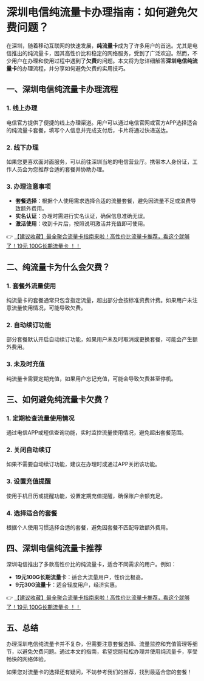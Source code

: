 # 深圳电信纯流量卡办理指南：如何避免欠费问题？

在深圳，随着移动互联网的快速发展，**纯流量卡**成为了许多用户的首选。尤其是电信推出的纯流量卡，因其高性价比和稳定的网络服务，受到了广泛欢迎。然而，不少用户在办理和使用过程中遇到了**欠费**的问题。本文将为您详细解答**深圳电信纯流量卡**的办理流程，并分享如何避免欠费的实用技巧。

## 一、深圳电信纯流量卡办理流程

### 1. 线上办理
电信官方提供了便捷的线上办理渠道。用户可以通过电信官网或官方APP选择适合的纯流量卡套餐，填写个人信息并完成支付后，卡片将通过快递送达。

### 2. 线下办理
如果您更喜欢面对面服务，可以前往深圳当地的电信营业厅。携带本人身份证，工作人员会为您推荐合适的套餐并协助办理。

### 3. 办理注意事项
- **套餐选择**：根据个人使用需求选择合适的流量套餐，避免因流量不足或浪费导致额外费用。
- **实名认证**：办理时需进行实名认证，确保信息准确无误。
- **激活使用**：收到卡片后，按照说明激活并充值即可使用。

👉 [【建议收藏】最全聚合流量卡指南来啦！高性价比流量卡推荐，看这个就够了！19元 100G长期流量卡 ！！](https://bit.ly/Liuliangka)

## 二、纯流量卡为什么会欠费？

### 1. 套餐外流量使用
纯流量卡的套餐通常只包含指定流量，超出部分会按标准资费计费。如果用户未注意流量使用情况，可能导致欠费。

### 2. 自动续订功能
部分套餐默认开启自动续订功能，如果用户未及时取消或更换套餐，可能会产生额外费用。

### 3. 未及时充值
纯流量卡需要定期充值，如果用户忘记充值，可能会导致欠费甚至停机。

## 三、如何避免纯流量卡欠费？

### 1. 定期检查流量使用情况
通过电信APP或短信查询功能，实时监控流量使用情况，避免超出套餐范围。

### 2. 关闭自动续订
如果不需要自动续订功能，建议在办理时或通过APP关闭该功能。

### 3. 设置充值提醒
使用手机日历或提醒功能，设置定期充值提醒，确保账户余额充足。

### 4. 选择适合的套餐
根据个人使用习惯选择合适的套餐，避免因套餐不匹配导致额外费用。

## 四、深圳电信纯流量卡推荐

深圳电信推出了多款高性价比的纯流量卡，适合不同需求的用户。例如：
- **19元100G长期流量卡**：适合大流量用户，性价比极高。
- **9元30G流量卡**：适合轻度用户，经济实惠。

👉 [【建议收藏】最全聚合流量卡指南来啦！高性价比流量卡推荐，看这个就够了！19元 100G长期流量卡 ！！](https://bit.ly/Liuliangka)

## 五、总结

办理深圳电信纯流量卡并不复杂，但需要注意套餐选择、流量监控和充值管理等细节，以避免欠费问题。通过本文的指南，希望您能轻松办理并使用纯流量卡，享受畅快的网络体验。

如果您对流量卡的选择还有疑问，不妨参考我们的推荐，找到最适合您的套餐！